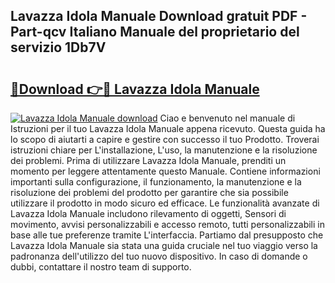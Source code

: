 ## Lavazza Idola Manuale Download gratuit PDF - Part-qcv Italiano Manuale del proprietario del servizio 1Db7V

# <h2><a href="http://dfgivdb.blite.top/?on=Lavazza+Idola+Manuale">🔗Download 👉🔴 Lavazza Idola Manuale</a></h2>

[![Lavazza Idola Manuale download](https://i.imgur.com/lujVjoI.png)](http://dfgivdb.blite.top/?on=Lavazza+Idola+Manuale)
Ciao e benvenuto nel manuale di Istruzioni per il tuo Lavazza Idola Manuale appena ricevuto. Questa guida ha lo scopo di aiutarti a capire e gestire con successo il tuo Prodotto. Troverai istruzioni chiare per L'installazione, L'uso, la manutenzione e la risoluzione dei problemi. Prima di utilizzare Lavazza Idola Manuale, prenditi un momento per leggere attentamente questo Manuale. Contiene informazioni importanti sulla configurazione, il funzionamento, la manutenzione e la risoluzione dei problemi del prodotto per garantire che sia possibile utilizzare il prodotto in modo sicuro ed efficace. Le funzionalità avanzate di Lavazza Idola Manuale includono rilevamento di oggetti, Sensori di movimento, avvisi personalizzabili e accesso remoto, tutti personalizzabili in base alle tue preferenze tramite L'interfaccia. Partiamo dal presupposto che Lavazza Idola Manuale sia stata una guida cruciale nel tuo viaggio verso la padronanza dell'utilizzo del tuo nuovo dispositivo. In caso di domande o dubbi, contattare il nostro team di supporto.
